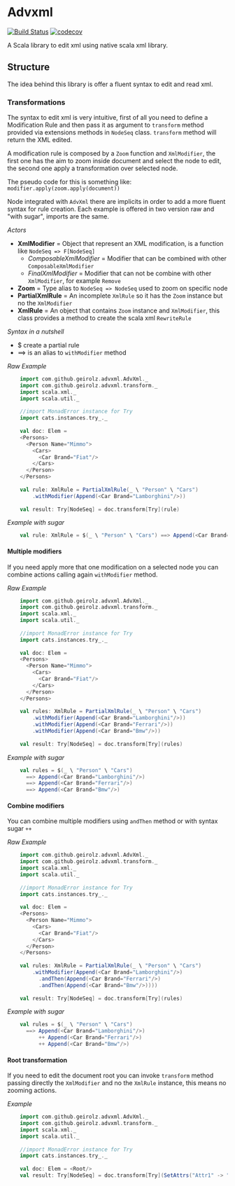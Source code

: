 # Advxml
[![Build Status](https://travis-ci.org/geirolz/advxml.svg?branch=master)](https://travis-ci.org/geirolz/advxml)
[![codecov](https://codecov.io/gh/DavidGeirola/advxml/branch/master/graph/badge.svg)](https://codecov.io/gh/DavidGeirola/advxml)

A Scala library to edit xml using native scala xml library.

## Structure
The idea behind this library is offer a fluent syntax to edit and read xml.

### Transformations
 The syntax to edit xml is very intuitive, first of all you need to define a Modification Rule 
 and then pass it as argument to `transform` method provided via extensions methods in `NodeSeq` class. 
 `transform` method will return the XML edited.
 
 A modification rule is composed by a `Zoom` function and `XmlModifier`, the first one has the aim to zoom inside document
 and select the node to edit, the second one apply a transformation over selected node.
 
 The pseudo code for this is something like: `modifier.apply(zoom.apply(document))`
 
 Node integrated with `AdvXml` there are implicits in order to add a more fluent syntax for rule creation.
 Each example is offered in two version raw and "with sugar", imports are the same.
 
 <i>Actors</i>
 - **XmlModifier** = Object that represent an XML modification, is a function like `NodeSeq => F[NodeSeq]` 
    - *ComposableXmlModifier* = Modifier that can be combined with other `ComposableXmlModifier`
    - *FinalXmlModifier* = Modifier that can not be combine with other `XmlModifier`, for example `Remove`
 - **Zoom** = Type alias to `NodeSeq => NodeSeq` used to zoom on specific node
 - **PartialXmlRule** = An incomplete `XmlRule` so it has the `Zoom` instance but no the `XmlModifier`
 - **XmlRule** = An object that contains `Zoom` instance and `XmlModifier`, this class provides a method to create the 
 scala xml `RewriteRule`
 
 <i>Syntax in a nutshell</i>
 - $ create a partial rule
 - ==> is an alias to `withModifier` method
 
 *Raw Example*
```scala
    import com.github.geirolz.advxml.AdvXml._
    import com.github.geirolz.advxml.transform._
    import scala.xml._
    import scala.util._
    
    //import MonadError instance for Try
    import cats.instances.try_._
    
    val doc: Elem = 
    <Persons>
      <Person Name="Mimmo">
        <Cars>
          <Car Brand="Fiat"/>
        </Cars>
      </Person>
    </Persons>
    
    val rule: XmlRule = PartialXmlRule(_ \ "Person" \ "Cars")
        .withModifier(Append(<Car Brand="Lamborghini"/>))
        
    val result: Try[NodeSeq] = doc.transform[Try](rule)  
```

 *Example with sugar*
```scala
    val rule: XmlRule = $(_ \ "Person" \ "Cars") ==> Append(<Car Brand="Lamborghini"/>)
```

#### Multiple modifiers
If you need apply more that one modification on a selected node you can combine actions calling again `withModifier` method.

 *Raw Example*
```scala
    import com.github.geirolz.advxml.AdvXml._
    import com.github.geirolz.advxml.transform._
    import scala.xml._
    import scala.util._
    
    //import MonadError instance for Try
    import cats.instances.try_._
    
    val doc: Elem = 
    <Persons>
      <Person Name="Mimmo">
        <Cars>
          <Car Brand="Fiat"/>
        </Cars>
      </Person>
    </Persons>
    
    val rules: XmlRule = PartialXmlRule(_ \ "Person" \ "Cars")
        .withModifier(Append(<Car Brand="Lamborghini"/>))
        .withModifier(Append(<Car Brand="Ferrari"/>))
        .withModifier(Append(<Car Brand="Bmw"/>))
        
    val result: Try[NodeSeq] = doc.transform[Try](rules)  
```

 *Example with sugar*
```scala
    val rules = $(_ \ "Person" \ "Cars") 
      ==> Append(<Car Brand="Lamborghini"/>) 
      ==> Append(<Car Brand="Ferrari"/>) 
      ==> Append(<Car Brand="Bmw"/>)
```

#### Combine modifiers
You can combine multiple modifiers using `andThen` method or with syntax sugar `++`

 *Raw Example*
```scala
    import com.github.geirolz.advxml.AdvXml._
    import com.github.geirolz.advxml.transform._
    import scala.xml._
    import scala.util._
    
    //import MonadError instance for Try
    import cats.instances.try_._
    
    val doc: Elem = 
    <Persons>
      <Person Name="Mimmo">
        <Cars>
          <Car Brand="Fiat"/>
        </Cars>
      </Person>
    </Persons>
    
    val rules: XmlRule = PartialXmlRule(_ \ "Person" \ "Cars")
        .withModifier(Append(<Car Brand="Lamborghini"/>)
          .andThen(Append(<Car Brand="Ferrari"/>)
          .andThen(Append(<Car Brand="Bmw"/>))))
        
    val result: Try[NodeSeq] = doc.transform[Try](rules)  
```
 *Example with sugar*
```scala
    val rules = $(_ \ "Person" \ "Cars") 
      ==> Append(<Car Brand="Lamborghini"/>) 
          ++ Append(<Car Brand="Ferrari"/>) 
          ++ Append(<Car Brand="Bmw"/>)

```

#### Root transformation
If you need to edit the document root you can invoke `transform` method passing directly 
the `XmlModifier` and no the `XmlRule` instance, this means no zooming actions.

 *Example*
```scala
    import com.github.geirolz.advxml.AdvXml._
    import com.github.geirolz.advxml.transform._
    import scala.xml._
    import scala.util._
    
    //import MonadError instance for Try
    import cats.instances.try_._
    
    val doc: Elem = <Root/>
    val result: Try[NodeSeq] = doc.transform[Try](SetAttrs("Attr1" -> "TEST"))
```

